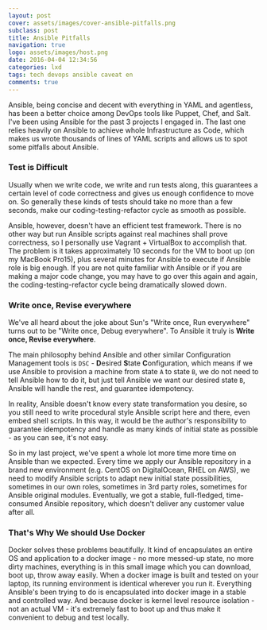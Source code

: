 ```yaml
---
layout: post
cover: assets/images/cover-ansible-pitfalls.png
subclass: post
title: Ansible Pitfalls
navigation: true
logo: assets/images/host.png
date: 2016-04-04 12:34:56
categories: lxd
tags: tech devops ansible caveat en
comments: true
---
```


Ansible, being concise and decent with everything in YAML and agentless, has been a better choice among DevOps tools like Puppet, Chef, and Salt. I've been using Ansible for the past 3 projects I engaged in. The last one relies heavily on Ansible to achieve whole Infrastructure as Code, which makes us wrote thousands of lines of YAML scripts and allows us to spot some pitfalls about Ansible.


### Test is Difficult

Usually when we write code, we write and run tests along, this guarantees a certain level of code correctness and gives us enough confidence to move on. So generally these kinds of tests should take no more than a few seconds, make our coding-testing-refactor cycle as smooth as possible.


Ansible, however, doesn't have an efficient test framework. There is no other way but run Ansible scripts against real machines shall prove correctness, so I personally use Vagrant + VirtualBox to accomplish that. The problem is it takes approximately 10 seconds for the VM to boot up (on my MacBook Pro15), plus several minutes for Ansible to execute if Ansible role is big enough. If you are not quite familiar with Ansible or if you are making a major code change, you may have to go over this again and again, the coding-testing-refactor cycle being dramatically slowed down.


### Write once, Revise everywhere

We've all heard about the joke about Sun's "Write once, Run everywhere" turns out to be "Write once, Debug everywhere". To Ansible it truly is **Write once, Revise everywhere**. 

The main philosophy behind Ansible and other similar Configuration Management tools is `DSC` - **D**esired **S**tate **C**onfiguration, which means if we use Ansible to provision a machine from state `A` to state `B`, we do not need to tell Ansible how to do it, but just tell Ansible we want our desired state `B`, Ansible will handle the rest, and guarantee idempotency.

In reality, Ansible doesn't know every state transformation you desire, so you still need to write procedural style Ansible script here and there, even embed shell scripts. In this way, it would be the author's responsibility to guarantee idempotency and handle as many kinds of initial state as possible - as you can see, it's not easy.

So in my last project, we've spent a whole lot more time more time on Ansible than we expected. Every time we apply our Ansible repository in a brand new environment (e.g. CentOS on DigitalOcean, RHEL on AWS), we need to modify Ansible scripts to adapt new initial state possibilities, sometimes in our own roles, sometimes in 3rd party roles, sometimes for Ansible original modules. Eventually, we got a stable, full-fledged, time-consumed Ansible repository, which doesn't deliver any customer value after all.



### That's Why We should Use Docker

Docker solves these problems beautifully. It kind of encapsulates an entire OS and application to a docker image - no more messed-up state, no more dirty machines, everything is in this small image which you can download, boot up, throw away easily. When a docker image is built and tested on your laptop, its running environment is identical wherever you run it. Everything Ansible's been trying to do is encapsulated into docker image in a stable and controlled way. And because docker is kernel level resource isolation - not an actual VM - it's extremely fast to boot up and thus make it convenient to debug and test locally.

    
